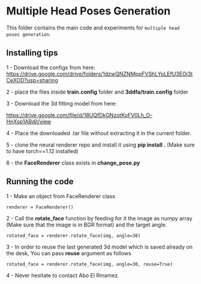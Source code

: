 # Multiple Head Poses Generation

This folder contains the main code and experiments for `multiple head poses generation`.

## Installing tips

1 - Download the configs from here: https://drive.google.com/drive/folders/1dzwQNZNMppFVShLYoLEfU3EOj3tCeXOD?usp=sharing

2 - place the files inside **train.config** folder and **3ddfa/train.config** folder

3 - Download the 3d fitting model from here: 

https://drive.google.com/file/d/18UQfDkGNzotKoFV0Lh_O-HnXsp1ABdjl/view

4 - Place the downloaded .tar file without extracting it in the current folder.

5 - clone the neural renderer repo and install it using **pip install .** (Make sure to have torch==1.12 installed)

6 - the **FaceRenderer** class exists in **change_pose.py**


## Running the code

1 - Make an object from FaceRenderer class

``` renderer = FaceRenderer() ```

2 - Call the **rotate_face** function by feeding for it the image as numpy array (Make sure that the image is in BGR format) and the target angle.

```rotated_face = renderer.rotate_face(img, angle=30)```

3 - In order to reuse the last generated 3d model which is saved already on the desk, You can pass **reuse** argument as follows

```rotated_face = renderer.rotate_face(img, angle=30, reuse=True)```


4 - Never hesitate to contact Abo El Rmamez.